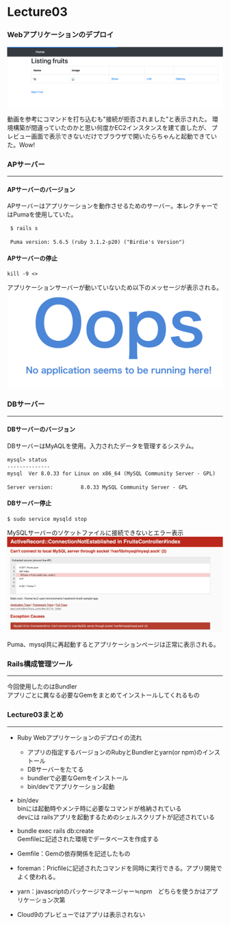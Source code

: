 # Lecture03 

### Webアプリケーションのデプロイ
![app画面.png](./image/Lecture03/L3_l3app.png "app画面.png")

動画を参考にコマンドを打ち込むも"接続が拒否されました"と表示された。
環境構築が間違っていたのかと思い何度かEC2インスタンスを建て直したが、
プレビュー画面で表示できないだけでブラウザで開いたらちゃんと起動できていた。Wow!

### APサーバー
____
#### APサーバーのバージョン
APサーバーはアプリケーションを動作させるためのサーバー。本レクチャーではPumaを使用していた。
```
 $ rails s
 
 Puma version: 5.6.5 (ruby 3.1.2-p20) ("Birdie's Version")
```

#### APサーバーの停止
```
kill -9 <>
```
アプリケーションサーバーが動いていないため以下のメッセージが表示される。<br>
![AP stop.png](./image/Lecture03/L3_APstop.png "APstop.png")


### DBサーバー
_____
#### DBサーバーのバージョン
DBサーバーはMyAQLを使用。入力されたデータを管理するシステム。
```
mysql> status
--------------
mysql  Ver 8.0.33 for Linux on x86_64 (MySQL Community Server - GPL)

Server version:         8.0.33 MySQL Community Server - GPL
```


#### DBサーバー停止
```
$ sudo service mysqld stop
```
MySQLサーバーのソケットファイルに接続できないとエラー表示<br>
![DB stop.png](./image/Lecture03/L3_DBstop.png "DB stop.png")

Puma、mysql共に再起動するとアプリケーションページは正常に表示される。


### Rails構成管理ツール
___
今回使用したのはBundler<br>
アプリごとに異なる必要なGemをまとめてインストールしてくれるもの


### Lecture03まとめ
___
+ Ruby Webアプリケーションのデプロイの流れ
  + アプリの指定するバージョンのRubyとBundlerとyarn(or npm)のインストール
  + DBサーバーをたてる
  + bundlerで必要なGemをインストール
  + bin/devでアプリケーション起動

+ bin/dev<br>
binには起動時やメンテ時に必要なコマンドが格納されている<br>
devには railsアプリを起動するためのシェルスクリプトが記述されている<br>
  
+ bundle exec rails db:create<br>
Gemfileに記述された環境でデータベースを作成する
 
+ Gemfile：Gemの依存関係を記述したもの
+ foreman：Pricfileに記述されたコマンドを同時に実行できる。アプリ開発でよく使われる。
+ yarn：javascriptのパッケージマネージャー≒npm　どちらを使うかはアプリケーション次第
+ Cloud9のプレビューではアプリは表示されない
